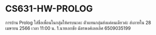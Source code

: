 # CS631-HW-PROLOG
การบ้าน Prolog ใส่ชื่อเพื่อนในกลุ่มให้ครบนะคะ ตัวแทนกลุ่มส่งแค่คนเดียวค่ะ  ส่งภายใน 28 เมษายน 2566 เวลา 11:00 น.
1.นายเอกชัย ฉัตรพงศ์เลอเลิศ 6509035199

